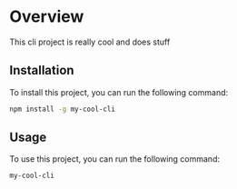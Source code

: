 # Overview

This cli project is really cool and does stuff

## Installation

To install this project, you can run the following command:

```bash
npm install -g my-cool-cli
```

## Usage

To use this project, you can run the following command:

```bash 
my-cool-cli
```

